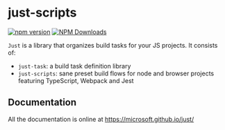 # just-scripts

[![npm version](https://badge.fury.io/js/just-scripts.svg)](https://badge.fury.io/js/just-scripts)
[![NPM Downloads](https://img.shields.io/npm/dm/just-scripts.svg?style=flat)](https://www.npmjs.com/package/just-scripts)

<!-- start shared -->

`Just` is a library that organizes build tasks for your JS projects. It consists of:

- `just-task`: a build task definition library
- `just-scripts`: sane preset build flows for node and browser projects featuring TypeScript, Webpack and Jest

## Documentation

All the documentation is online at https://microsoft.github.io/just/

<!-- end shared -->
